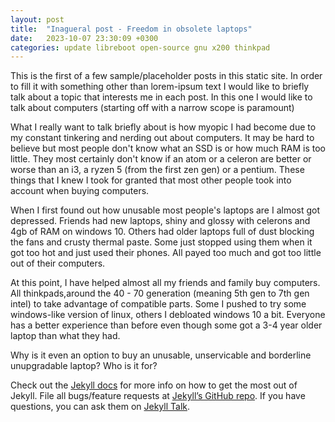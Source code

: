 ```yaml
---
layout: post
title:  "Inagueral post - Freedom in obsolete laptops"
date:   2023-10-07 23:30:09 +0300
categories: update libreboot open-source gnu x200 thinkpad
---
```

This is the first of a few sample/placeholder posts in this static site. In order to fill it with something other than lorem-ipsum text I would like to briefly talk about a topic that interests me in each post. In this one I would like to talk about computers (starting off with a narrow scope is paramount)

What I really want to talk briefly about is how myopic I had become due to my constant tinkering and nerding out about computers. It may be hard to believe but most people don't know what an SSD is or how much RAM is too little. They most certainly don't know if an atom or a celeron are better or worse than an i3, a ryzen 5 (from the first zen gen) or a pentium. These things that I knew I took for granted that most other people took into account when buying computers. 

When I first found out how unusable most people's laptops are I almost got depressed. Friends had new laptops, shiny and glossy with celerons and 4gb of RAM on windows 10. Others had older laptops full of dust blocking the fans and crusty thermal paste. Some just stopped using them when it got too hot and just used their phones. All payed too much and got too little out of their computers. 

At this point, I have helped almost all my friends and family buy computers. All thinkpads,around the 40 - 70 generation (meaning 5th gen to 7th gen intel) to take advantage of compatible parts. Some I pushed to try some windows-like version of linux, others I debloated windows 10 a bit. Everyone has a better experience than before even though some got a 3-4 year older laptop than what they had. 

Why is it even an option to buy an unusable, unservicable and borderline unupgradable laptop? Who is it for?


Check out the [Jekyll docs][jekyll-docs] for more info on how to get the most out of Jekyll. File all bugs/feature requests at [Jekyll’s GitHub repo][jekyll-gh]. If you have questions, you can ask them on [Jekyll Talk][jekyll-talk].

[jekyll-docs]: https://jekyllrb.com/docs/home
[jekyll-gh]:   https://github.com/jekyll/jekyll
[jekyll-talk]: https://talk.jekyllrb.com/
